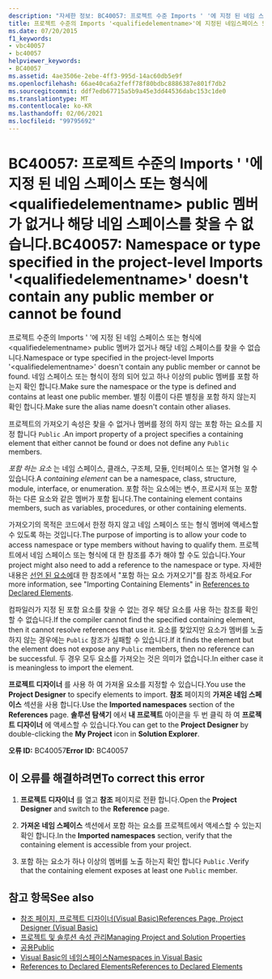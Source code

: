 ```yaml
---
description: "자세한 정보: BC40057: 프로젝트 수준 Imports ' '에 지정 된 네임 스페이스 또는 형식에 <qualifiedelementname> public 멤버가 없거나 해당 네임 스페이스를 찾을 수 없습니다."
title: 프로젝트 수준의 Imports '<qualifiedelementname>'에 지정된 네임스페이스 또는 형식에 public 멤버가 없거나 해당 네임스페이스 또는 형식을 찾을 수 없습니다.
ms.date: 07/20/2015
f1_keywords:
- vbc40057
- bc40057
helpviewer_keywords:
- BC40057
ms.assetid: 4ae3506e-2ebe-4ff3-995d-14ac60db5e9f
ms.openlocfilehash: 66ae40ca6a2feff78f80bdbc8886387e801f7db2
ms.sourcegitcommit: ddf7edb67715a5b9a45e3dd44536dabc153c1de0
ms.translationtype: MT
ms.contentlocale: ko-KR
ms.lasthandoff: 02/06/2021
ms.locfileid: "99795692"
---
```

# <a name="bc40057-namespace-or-type-specified-in-the-project-level-imports-qualifiedelementname-doesnt-contain-any-public-member-or-cannot-be-found"></a><span data-ttu-id="6ce4e-103">BC40057: 프로젝트 수준의 Imports ' '에 지정 된 네임 스페이스 또는 형식에 \<qualifiedelementname> public 멤버가 없거나 해당 네임 스페이스를 찾을 수 없습니다.</span><span class="sxs-lookup"><span data-stu-id="6ce4e-103">BC40057: Namespace or type specified in the project-level Imports '\<qualifiedelementname>' doesn't contain any public member or cannot be found</span></span>

<span data-ttu-id="6ce4e-104">프로젝트 수준의 Imports ' '에 지정 된 네임 스페이스 또는 형식에 \<qualifiedelementname> public 멤버가 없거나 해당 네임 스페이스를 찾을 수 없습니다.</span><span class="sxs-lookup"><span data-stu-id="6ce4e-104">Namespace or type specified in the project-level Imports '\<qualifiedelementname>' doesn't contain any public member or cannot be found.</span></span> <span data-ttu-id="6ce4e-105">네임 스페이스 또는 형식이 정의 되어 있고 하나 이상의 public 멤버를 포함 하는지 확인 합니다.</span><span class="sxs-lookup"><span data-stu-id="6ce4e-105">Make sure the namespace or the type is defined and contains at least one public member.</span></span> <span data-ttu-id="6ce4e-106">별칭 이름이 다른 별칭을 포함 하지 않는지 확인 합니다.</span><span class="sxs-lookup"><span data-stu-id="6ce4e-106">Make sure the alias name doesn't contain other aliases.</span></span>

 <span data-ttu-id="6ce4e-107">프로젝트의 가져오기 속성은 찾을 수 없거나 멤버를 정의 하지 않는 포함 하는 요소를 지정 합니다 `Public` .</span><span class="sxs-lookup"><span data-stu-id="6ce4e-107">An import property of a project specifies a containing element that either cannot be found or does not define any `Public` members.</span></span>

 <span data-ttu-id="6ce4e-108">*포함 하는 요소* 는 네임 스페이스, 클래스, 구조체, 모듈, 인터페이스 또는 열거형 일 수 있습니다.</span><span class="sxs-lookup"><span data-stu-id="6ce4e-108">A *containing element* can be a namespace, class, structure, module, interface, or enumeration.</span></span> <span data-ttu-id="6ce4e-109">포함 하는 요소에는 변수, 프로시저 또는 포함 하는 다른 요소와 같은 멤버가 포함 됩니다.</span><span class="sxs-lookup"><span data-stu-id="6ce4e-109">The containing element contains members, such as variables, procedures, or other containing elements.</span></span>

 <span data-ttu-id="6ce4e-110">가져오기의 목적은 코드에서 한정 하지 않고 네임 스페이스 또는 형식 멤버에 액세스할 수 있도록 하는 것입니다.</span><span class="sxs-lookup"><span data-stu-id="6ce4e-110">The purpose of importing is to allow your code to access namespace or type members without having to qualify them.</span></span> <span data-ttu-id="6ce4e-111">프로젝트에서 네임 스페이스 또는 형식에 대 한 참조를 추가 해야 할 수도 있습니다.</span><span class="sxs-lookup"><span data-stu-id="6ce4e-111">Your project might also need to add a reference to the namespace or type.</span></span> <span data-ttu-id="6ce4e-112">자세한 내용은 [선언 된 요소에](../../programming-guide/language-features/declared-elements/references-to-declared-elements.md)대 한 참조에서 "포함 하는 요소 가져오기"를 참조 하세요.</span><span class="sxs-lookup"><span data-stu-id="6ce4e-112">For more information, see "Importing Containing Elements" in [References to Declared Elements](../../programming-guide/language-features/declared-elements/references-to-declared-elements.md).</span></span>

 <span data-ttu-id="6ce4e-113">컴파일러가 지정 된 포함 요소를 찾을 수 없는 경우 해당 요소를 사용 하는 참조를 확인할 수 없습니다.</span><span class="sxs-lookup"><span data-stu-id="6ce4e-113">If the compiler cannot find the specified containing element, then it cannot resolve references that use it.</span></span> <span data-ttu-id="6ce4e-114">요소를 찾았지만 요소가 멤버를 노출 하지 않는 경우에는 `Public` 참조가 실패할 수 있습니다.</span><span class="sxs-lookup"><span data-stu-id="6ce4e-114">If it finds the element but the element does not expose any `Public` members, then no reference can be successful.</span></span> <span data-ttu-id="6ce4e-115">두 경우 모두 요소를 가져오는 것은 의미가 없습니다.</span><span class="sxs-lookup"><span data-stu-id="6ce4e-115">In either case it is meaningless to import the element.</span></span>

 <span data-ttu-id="6ce4e-116">**프로젝트 디자이너** 를 사용 하 여 가져올 요소를 지정할 수 있습니다.</span><span class="sxs-lookup"><span data-stu-id="6ce4e-116">You use the **Project Designer** to specify elements to import.</span></span> <span data-ttu-id="6ce4e-117">**참조** 페이지의 **가져온 네임 스페이스** 섹션을 사용 합니다.</span><span class="sxs-lookup"><span data-stu-id="6ce4e-117">Use the **Imported namespaces** section of the **References** page.</span></span> <span data-ttu-id="6ce4e-118">**솔루션 탐색기** 에서 **내 프로젝트** 아이콘을 두 번 클릭 하 여 **프로젝트 디자이너** 에 액세스할 수 있습니다.</span><span class="sxs-lookup"><span data-stu-id="6ce4e-118">You can get to the **Project Designer** by double-clicking the **My Project** icon in **Solution Explorer**.</span></span>

 <span data-ttu-id="6ce4e-119">**오류 ID:** BC40057</span><span class="sxs-lookup"><span data-stu-id="6ce4e-119">**Error ID:** BC40057</span></span>

## <a name="to-correct-this-error"></a><span data-ttu-id="6ce4e-120">이 오류를 해결하려면</span><span class="sxs-lookup"><span data-stu-id="6ce4e-120">To correct this error</span></span>

1. <span data-ttu-id="6ce4e-121">**프로젝트 디자이너** 를 열고 **참조** 페이지로 전환 합니다.</span><span class="sxs-lookup"><span data-stu-id="6ce4e-121">Open the **Project Designer** and switch to the **Reference** page.</span></span>

2. <span data-ttu-id="6ce4e-122">**가져온 네임 스페이스** 섹션에서 포함 하는 요소를 프로젝트에서 액세스할 수 있는지 확인 합니다.</span><span class="sxs-lookup"><span data-stu-id="6ce4e-122">In the **Imported namespaces** section, verify that the containing element is accessible from your project.</span></span>

3. <span data-ttu-id="6ce4e-123">포함 하는 요소가 하나 이상의 멤버를 노출 하는지 확인 합니다 `Public` .</span><span class="sxs-lookup"><span data-stu-id="6ce4e-123">Verify that the containing element exposes at least one `Public` member.</span></span>

## <a name="see-also"></a><span data-ttu-id="6ce4e-124">참고 항목</span><span class="sxs-lookup"><span data-stu-id="6ce4e-124">See also</span></span>

- [<span data-ttu-id="6ce4e-125">참조 페이지, 프로젝트 디자이너(Visual Basic)</span><span class="sxs-lookup"><span data-stu-id="6ce4e-125">References Page, Project Designer (Visual Basic)</span></span>](/visualstudio/ide/reference/references-page-project-designer-visual-basic)
- [<span data-ttu-id="6ce4e-126">프로젝트 및 솔루션 속성 관리</span><span class="sxs-lookup"><span data-stu-id="6ce4e-126">Managing Project and Solution Properties</span></span>](/visualstudio/ide/managing-project-and-solution-properties)
- [<span data-ttu-id="6ce4e-127">공용</span><span class="sxs-lookup"><span data-stu-id="6ce4e-127">Public</span></span>](../modifiers/public.md)
- [<span data-ttu-id="6ce4e-128">Visual Basic의 네임스페이스</span><span class="sxs-lookup"><span data-stu-id="6ce4e-128">Namespaces in Visual Basic</span></span>](../../programming-guide/program-structure/namespaces.md)
- [<span data-ttu-id="6ce4e-129">References to Declared Elements</span><span class="sxs-lookup"><span data-stu-id="6ce4e-129">References to Declared Elements</span></span>](../../programming-guide/language-features/declared-elements/references-to-declared-elements.md)
